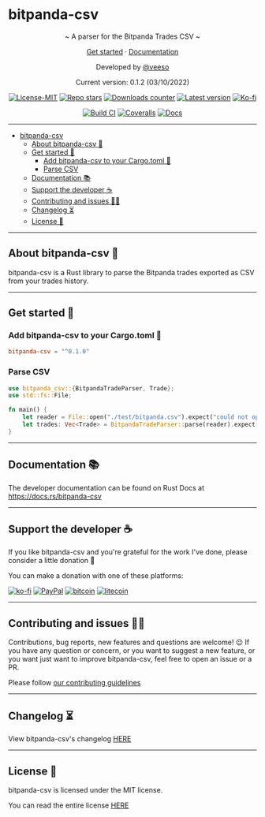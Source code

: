 # bitpanda-csv

<p align="center">~ A parser for the Bitpanda Trades CSV ~</p>
<p align="center">
  <a href="#get-started-">Get started</a>
  ·
  <a href="https://docs.rs/bitpanda-csv" target="_blank">Documentation</a>
</p>

<p align="center">Developed by <a href="https://veeso.github.io/" target="_blank">@veeso</a></p>
<p align="center">Current version: 0.1.2 (03/10/2022)</p>

<p align="center">
  <a href="https://opensource.org/licenses/MIT"
    ><img
      src="https://img.shields.io/badge/License-MIT-teal.svg"
      alt="License-MIT"
  /></a>
  <a href="https://github.com/veeso/bitpanda-csv/stargazers"
    ><img
      src="https://img.shields.io/github/stars/veeso/bitpanda-csv.svg"
      alt="Repo stars"
  /></a>
  <a href="https://crates.io/crates/bitpanda-csv"
    ><img
      src="https://img.shields.io/crates/d/bitpanda-csv.svg"
      alt="Downloads counter"
  /></a>
  <a href="https://crates.io/crates/bitpanda-csv"
    ><img
      src="https://img.shields.io/crates/v/bitpanda-csv.svg"
      alt="Latest version"
  /></a>
  <a href="https://ko-fi.com/veeso">
    <img
      src="https://img.shields.io/badge/donate-ko--fi-red"
      alt="Ko-fi"
  /></a>
</p>
<p align="center">
  <a href="https://github.com/veeso/bitpanda-csv/actions"
    ><img
      src="https://github.com/veeso/bitpanda-csv/workflows/Build/badge.svg"
      alt="Build CI"
  /></a>
  <a href="https://coveralls.io/github/veeso/bitpanda-csv"
    ><img
      src="https://coveralls.io/repos/github/veeso/bitpanda-csv/badge.svg"
      alt="Coveralls"
  /></a>
  <a href="https://docs.rs/bitpanda-csv"
    ><img
      src="https://docs.rs/bitpanda-csv/badge.svg"
      alt="Docs"
  /></a>
</p>

---

- [bitpanda-csv](#bitpanda-csv)
  - [About bitpanda-csv 🐼](#about-bitpanda-csv-)
  - [Get started 🏁](#get-started-)
    - [Add bitpanda-csv to your Cargo.toml 🦀](#add-bitpanda-csv-to-your-cargotoml-)
    - [Parse CSV](#parse-csv)
  - [Documentation 📚](#documentation-)
  - [Support the developer ☕](#support-the-developer-)
  - [Contributing and issues 🤝🏻](#contributing-and-issues-)
  - [Changelog ⏳](#changelog-)
  - [License 📃](#license-)

---

## About bitpanda-csv 🐼

bitpanda-csv is a Rust library to parse the Bitpanda trades exported as CSV from your trades history.

---

## Get started 🏁

### Add bitpanda-csv to your Cargo.toml 🦀

```toml
bitpanda-csv = "^0.1.0"
```

### Parse CSV

```rust
use bitpanda_csv::{BitpandaTradeParser, Trade};
use std::fs::File;

fn main() {
    let reader = File::open("./test/bitpanda.csv").expect("could not open CSV file");
    let trades: Vec<Trade> = BitpandaTradeParser::parse(reader).expect("failed to parse CSV");
}
```

---

## Documentation 📚

The developer documentation can be found on Rust Docs at <https://docs.rs/bitpanda-csv>

---

## Support the developer ☕

If you like bitpanda-csv and you're grateful for the work I've done, please consider a little donation 🥳

You can make a donation with one of these platforms:

[![ko-fi](https://img.shields.io/badge/Ko--fi-F16061?style=for-the-badge&logo=ko-fi&logoColor=white)](https://ko-fi.com/veeso)
[![PayPal](https://img.shields.io/badge/PayPal-00457C?style=for-the-badge&logo=paypal&logoColor=white)](https://www.paypal.me/chrisintin)
[![bitcoin](https://img.shields.io/badge/Bitcoin-ff9416?style=for-the-badge&logo=bitcoin&logoColor=white)](https://btc.com/bc1qvlmykjn7htz0vuprmjrlkwtv9m9pan6kylsr8w)
[![litecoin](https://img.shields.io/badge/Litecoin-345d9d?style=for-the-badge&logo=Litecoin&logoColor=white)](https://blockchair.com/litecoin/address/ltc1q89a7f859gt7nuekvnuuc25wapkq2f8ny78mp8l)

---

## Contributing and issues 🤝🏻

Contributions, bug reports, new features and questions are welcome! 😉
If you have any question or concern, or you want to suggest a new feature, or you want just want to improve bitpanda-csv, feel free to open an issue or a PR.

Please follow [our contributing guidelines](CONTRIBUTING.md)

---

## Changelog ⏳

View bitpanda-csv's changelog [HERE](CHANGELOG.md)

---

## License 📃

bitpanda-csv is licensed under the MIT license.

You can read the entire license [HERE](LICENSE)
